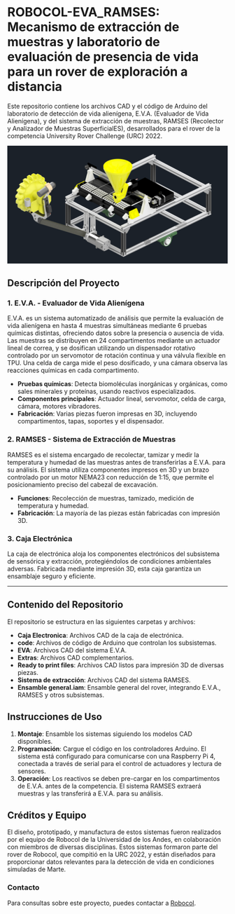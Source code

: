 # ROBOCOL-EVA_RAMSES: Mecanismo de extracción de muestras y laboratorio de evaluación de presencia de vida para un rover de exploración a distancia

Este repositorio contiene los archivos CAD y el código de Arduino del laboratorio de detección de vida alienígena, E.V.A. (Evaluador de Vida Alienígena), y del sistema de extracción de muestras, RAMSES (Recolector y Analizador de Muestras SuperficialES), desarrollados para el rover de la competencia University Rover Challenge (URC) 2022.

![Render EVA y RAMSES](docs/Ensamble_general_Render.png)


## Descripción del Proyecto

### 1. **E.V.A. - Evaluador de Vida Alienígena**
E.V.A. es un sistema automatizado de análisis que permite la evaluación de vida alienígena en hasta 4 muestras simultáneas mediante 6 pruebas químicas distintas, ofreciendo datos sobre la presencia o ausencia de vida. Las muestras se distribuyen en 24 compartimentos mediante un actuador lineal de correa, y se dosifican utilizando un dispensador rotativo controlado por un servomotor de rotación continua y una válvula flexible en TPU. Una celda de carga mide el peso dosificado, y una cámara observa las reacciones químicas en cada compartimento. 

- **Pruebas químicas**: Detecta biomoléculas inorgánicas y orgánicas, como sales minerales y proteínas, usando reactivos especializados.
- **Componentes principales**: Actuador lineal, servomotor, celda de carga, cámara, motores vibradores.
- **Fabricación**: Varias piezas fueron impresas en 3D, incluyendo compartimentos, tapas, soportes y el dispensador.

### 2. **RAMSES - Sistema de Extracción de Muestras**
RAMSES es el sistema encargado de recolectar, tamizar y medir la temperatura y humedad de las muestras antes de transferirlas a E.V.A. para su análisis. El sistema utiliza componentes impresos en 3D y un brazo controlado por un motor NEMA23 con reducción de 1:15, que permite el posicionamiento preciso del cabezal de excavación.

- **Funciones**: Recolección de muestras, tamizado, medición de temperatura y humedad.
- **Fabricación**: La mayoría de las piezas están fabricadas con impresión 3D.

### 3. **Caja Electrónica**
La caja de electrónica aloja los componentes electrónicos del subsistema de sensórica y extracción, protegiéndolos de condiciones ambientales adversas. Fabricada mediante impresión 3D, esta caja garantiza un ensamblaje seguro y eficiente.

---

## Contenido del Repositorio

El repositorio se estructura en las siguientes carpetas y archivos:

- **Caja Electronica**: Archivos CAD de la caja de electrónica.
- **code**: Archivos de código de Arduino que controlan los subsistemas.
- **EVA**: Archivos CAD del sistema E.V.A.
- **Extras**: Archivos CAD complementarios.
- **Ready to print files**: Archivos CAD listos para impresión 3D de diversas piezas.
- **Sistema de extracción**: Archivos CAD del sistema RAMSES.
- **Ensamble general.iam**: Ensamble general del rover, integrando E.V.A., RAMSES y otros subsistemas.

## Instrucciones de Uso

1. **Montaje**: Ensamble los sistemas siguiendo los modelos CAD disponibles.
2. **Programación**: Cargue el código en los controladores Arduino. El sistema está configurado para comunicarse con una Raspberry Pi 4, conectada a través de serial para el control de actuadores y lectura de sensores.
3. **Operación**: Los reactivos se deben pre-cargar en los compartimentos de E.V.A. antes de la competencia. El sistema RAMSES extraerá muestras y las transferirá a E.V.A. para su análisis.

## Créditos y Equipo

El diseño, prototipado, y manufactura de estos sistemas fueron realizados por el equipo de Robocol de la Universidad de los Andes, en colaboración con miembros de diversas disciplinas. Estos sistemas formaron parte del rover de Robocol, que compitió en la URC 2022, y están diseñados para proporcionar datos relevantes para la detección de vida en condiciones simuladas de Marte.

### Contacto
Para consultas sobre este proyecto, puedes contactar a [Robocol](https://www.instagram.com/robocol/).
